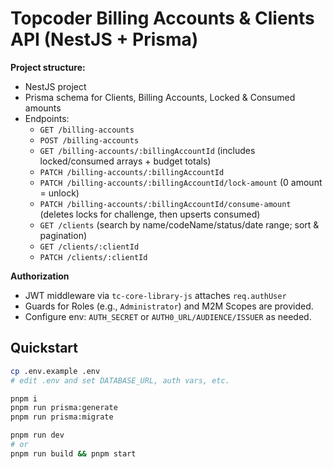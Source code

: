 # Topcoder Billing Accounts & Clients API (NestJS + Prisma)

**Project structure:**
- NestJS project
- Prisma schema for Clients, Billing Accounts, Locked & Consumed amounts
- Endpoints:
  - `GET /billing-accounts` 
  - `POST /billing-accounts` 
  - `GET /billing-accounts/:billingAccountId` (includes locked/consumed arrays + budget totals)
  - `PATCH /billing-accounts/:billingAccountId`
  - `PATCH /billing-accounts/:billingAccountId/lock-amount` (0 amount = unlock)
  - `PATCH /billing-accounts/:billingAccountId/consume-amount` (deletes locks for challenge, then upserts consumed)
  - `GET /clients` (search by name/codeName/status/date range; sort & pagination)
  - `GET /clients/:clientId`
  - `PATCH /clients/:clientId`

**Authorization**
- JWT middleware via `tc-core-library-js` attaches `req.authUser`
- Guards for Roles (e.g., `Administrator`) and M2M Scopes are provided.
- Configure env: `AUTH_SECRET` or `AUTH0_URL/AUDIENCE/ISSUER` as needed.

## Quickstart

```bash
cp .env.example .env
# edit .env and set DATABASE_URL, auth vars, etc.

pnpm i
pnpm run prisma:generate
pnpm run prisma:migrate

pnpm run dev
# or
pnpm run build && pnpm start
```
